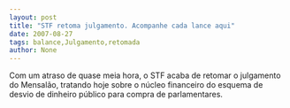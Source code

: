 ```yaml
---
layout: post
title: "STF retoma julgamento. Acompanhe cada lance aqui"
date: 2007-08-27
tags: balance,Julgamento,retomada
author: None
---
```


Com um atraso de quase meia hora, o STF acaba de retomar o julgamento do Mensal&atilde;o, tratando hoje sobre o n&uacute;cleo financeiro do esquema de desvio de dinheiro p&uacute;blico para compra de parlamentares.
 